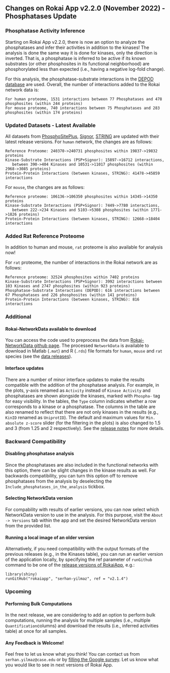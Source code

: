 ## Changes on Rokai App v2.2.0 (November 2022) - Phosphatases Update

### Phosphatase Activity Inference

Starting on Rokai App v2.2.0, there is now an option to analyze the phosphatases and infer their activities in addition to the kinases! The analysis is done the same way it is done for kinases, only the direction is inverted. That is, a phosphatase is inferred to be active if its known substrates (or other phosphosites in its functional neighborhood) are phosphorylated less than expected (i.e., having a negative log-fold change). 

For this analysis, the phosphatase-substrate interactions in the [DEPOD database](http://depod.bioss.uni-freiburg.de/) are used. Overall, the number of interactions added to the Rokai network data is:
```
For human proteome, 1531 interactions between 77 Phosphatases and 478 phosphosites (within 244 proteins)
For mouse proteome, 740 interactions between 75 Phosphatases and 283 phosphosites (within 174 proteins)
```
### Updated Datasets - Latest Available
All datasets from [PhosphoSitePlus](https://www.phosphosite.org/), [Signor](https://signor.uniroma2.it/), [STRING](https://string-db.org/) are updated with their latest release versions. For ``human`` network, the changes are as follows:
```
Reference Proteome: 240370->240731 phosphosites within 19837->19832 proteins
Kinase-Substrate Interactions (PSP+Signor): 15897->16712 interactions, 
   between 390->404 Kinases and 10531->11017 phosphosites (within 2968->3085 proteins)
Protein-Protein Interactions (between kinases, STRING): 41478->45859 interactions
```
For ``mouse``, the changes are as follows:
```
Reference proteome: 106136->106350 phosphosites within 14345->14350 proteins
Kinase-Substrate Interactions (PSP+Signor): 7449->7780 interactions,
   between 222->234 Kinases and 5103->5308 phosphosites (within 1771->1826 proteins)
Protein-Protein Interactions (between kinases, STRING): 12668->18404 interactions
```

### Added Rat Reference Proteome
In addition to human and mouse, ``rat`` proteome is also available for analysis now! 

For ``rat`` proteome, the number of interactions in the Rokai network are as follows:
```
Reference proteome: 32524 phosphosites within 7402 proteins
Kinase-Substrate Interactions (PSP+Signor): 3992 interactions between 103 Kinases and 2747 phosphosites (within 923 proteins)
Phosphatase-Substrate Interactions (DEPOD): 616 interactions between 67 Phosphatases and 226 phosphosites (within 141 proteins)
Protein-Protein Interactions (between kinases, STRING): 816 interactions
```

### Additional

#### Rokai-NetworkData available to download
You can access the code used to preprocess the data from [Rokai-NetworkData github page](https://github.com/serhan-yilmaz/Rokai-NetworkData). The processed ``NetworkData`` is available to download in Matlab (``.mat``) and R (``.rds``) file formats for ``human``, ``mouse`` and ``rat`` species (see the [data releases](https://github.com/serhan-yilmaz/Rokai-NetworkData/releases)). 

#### Interface updates
There are a number of minor interface updates to make the results compatible with the addition of the phosphatase analysis. For example, in the plots, y-axis renamed as `Activity` instead of `Kinase Activity` and phosphatases are shown alongside the kinases, marked with ``Phospha-`` tag for easy visibility. In the tables, the ``Type`` column indicates whether a row corresponds to a kinase or a phosphatase. The columns in the table are also renamed to reflect that there are not only kinases in the results (e.g., ``KinID`` renamed as ``UniprotID``). The default and maximum values for ``Min. absolute z-score`` slider (for the filtering in the plots) is also changed to 1.5 and 3 (from 1.25 and 2 respectively). See the [release notes](https://github.com/serhan-yilmaz/RokaiApp/releases/tag/v2.2.0) for more details. 

### Backward Compatibility

#### Disabling phosphatase analysis
Since the phosphatases are also included in the functional networks with this option, there can be slight changes in the kinase results as well. For backwards compatibility, you can turn this option off to remove phosphatases from the analysis by deselecting the ``Include_phosphatases_in_the_analysis`` tickbox.

#### Selecting NetworkData version
For compability with results of earlier versions, you can now select which NetworkData version to use in the analysis. For this purpose, visit the ``About -> Versions`` tab within the app and set the desired NetworkData version from the provided list. 

#### Running a local image of an older version
Alternatively, if you need compatibility with the output formats of the previous releases (e.g., in the Kinases table), you can run an earlier version of the application locally, by specifying the ref parameter of ``runGithub`` command to be one of the [release versions of RokaiApp](https://github.com/serhan-yilmaz/RokaiApp/releases), e.g.:
```
library(shiny)
runGitHub("rokaiapp", "serhan-yilmaz", ref = "v2.1.4")
```

### Upcoming

#### Performing Bulk Computations
In the next release, we are considering to add an option to perform bulk computations, running the analysis for multiple samples (i.e., multiple ``Quantification``columns) and download the results (i.e., inferred activities table) at once for all samples. 

#### Any Feedback is Welcome!
Feel free to let us know what you think! You can contact us from ``serhan.yilmaz@case.edu`` or by [filling the Google survey](). Let us know what you would like to see in next versions of Rokai App.
